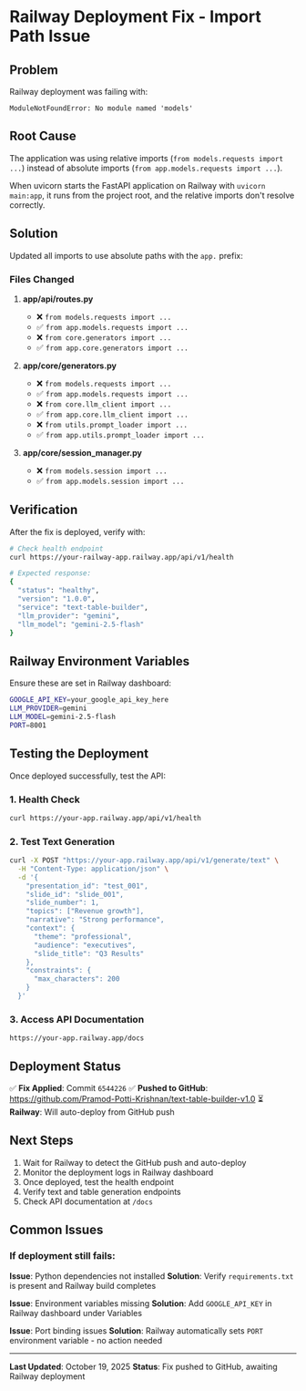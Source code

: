 # Railway Deployment Fix - Import Path Issue

## Problem

Railway deployment was failing with:
```
ModuleNotFoundError: No module named 'models'
```

## Root Cause

The application was using relative imports (`from models.requests import ...`) instead of absolute imports (`from app.models.requests import ...`).

When uvicorn starts the FastAPI application on Railway with `uvicorn main:app`, it runs from the project root, and the relative imports don't resolve correctly.

## Solution

Updated all imports to use absolute paths with the `app.` prefix:

### Files Changed

1. **app/api/routes.py**
   - ❌ `from models.requests import ...`
   - ✅ `from app.models.requests import ...`
   - ❌ `from core.generators import ...`
   - ✅ `from app.core.generators import ...`

2. **app/core/generators.py**
   - ❌ `from models.requests import ...`
   - ✅ `from app.models.requests import ...`
   - ❌ `from core.llm_client import ...`
   - ✅ `from app.core.llm_client import ...`
   - ❌ `from utils.prompt_loader import ...`
   - ✅ `from app.utils.prompt_loader import ...`

3. **app/core/session_manager.py**
   - ❌ `from models.session import ...`
   - ✅ `from app.models.session import ...`

## Verification

After the fix is deployed, verify with:

```bash
# Check health endpoint
curl https://your-railway-app.railway.app/api/v1/health

# Expected response:
{
  "status": "healthy",
  "version": "1.0.0",
  "service": "text-table-builder",
  "llm_provider": "gemini",
  "llm_model": "gemini-2.5-flash"
}
```

## Railway Environment Variables

Ensure these are set in Railway dashboard:

```bash
GOOGLE_API_KEY=your_google_api_key_here
LLM_PROVIDER=gemini
LLM_MODEL=gemini-2.5-flash
PORT=8001
```

## Testing the Deployment

Once deployed successfully, test the API:

### 1. Health Check
```bash
curl https://your-app.railway.app/api/v1/health
```

### 2. Test Text Generation
```bash
curl -X POST "https://your-app.railway.app/api/v1/generate/text" \
  -H "Content-Type: application/json" \
  -d '{
    "presentation_id": "test_001",
    "slide_id": "slide_001",
    "slide_number": 1,
    "topics": ["Revenue growth"],
    "narrative": "Strong performance",
    "context": {
      "theme": "professional",
      "audience": "executives",
      "slide_title": "Q3 Results"
    },
    "constraints": {
      "max_characters": 200
    }
  }'
```

### 3. Access API Documentation
```
https://your-app.railway.app/docs
```

## Deployment Status

✅ **Fix Applied**: Commit `6544226`
✅ **Pushed to GitHub**: https://github.com/Pramod-Potti-Krishnan/text-table-builder-v1.0
⏳ **Railway**: Will auto-deploy from GitHub push

## Next Steps

1. Wait for Railway to detect the GitHub push and auto-deploy
2. Monitor the deployment logs in Railway dashboard
3. Once deployed, test the health endpoint
4. Verify text and table generation endpoints
5. Check API documentation at `/docs`

## Common Issues

### If deployment still fails:

**Issue**: Python dependencies not installed
**Solution**: Verify `requirements.txt` is present and Railway build completes

**Issue**: Environment variables missing
**Solution**: Add `GOOGLE_API_KEY` in Railway dashboard under Variables

**Issue**: Port binding issues
**Solution**: Railway automatically sets `PORT` environment variable - no action needed

---

**Last Updated**: October 19, 2025
**Status**: Fix pushed to GitHub, awaiting Railway deployment
